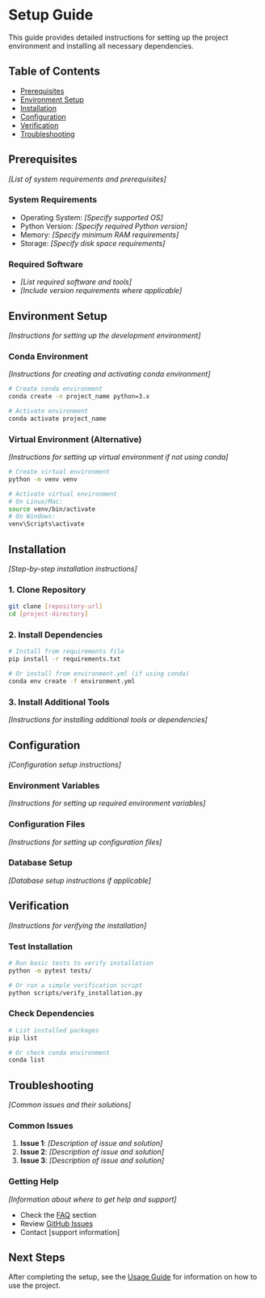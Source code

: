 # Setup Guide

This guide provides detailed instructions for setting up the project environment and installing all necessary dependencies.

## Table of Contents

- [Prerequisites](#prerequisites)
- [Environment Setup](#environment-setup)
- [Installation](#installation)
- [Configuration](#configuration)
- [Verification](#verification)
- [Troubleshooting](#troubleshooting)

## Prerequisites

*[List of system requirements and prerequisites]*

### System Requirements

- Operating System: *[Specify supported OS]*
- Python Version: *[Specify required Python version]*
- Memory: *[Specify minimum RAM requirements]*
- Storage: *[Specify disk space requirements]*

### Required Software

- *[List required software and tools]*
- *[Include version requirements where applicable]*

## Environment Setup

*[Instructions for setting up the development environment]*

### Conda Environment

*[Instructions for creating and activating conda environment]*

```bash
# Create conda environment
conda create -n project_name python=3.x

# Activate environment
conda activate project_name
```

### Virtual Environment (Alternative)

*[Instructions for setting up virtual environment if not using conda]*

```bash
# Create virtual environment
python -m venv venv

# Activate virtual environment
# On Linux/Mac:
source venv/bin/activate
# On Windows:
venv\Scripts\activate
```

## Installation

*[Step-by-step installation instructions]*

### 1. Clone Repository

```bash
git clone [repository-url]
cd [project-directory]
```

### 2. Install Dependencies

```bash
# Install from requirements file
pip install -r requirements.txt

# Or install from environment.yml (if using conda)
conda env create -f environment.yml
```

### 3. Install Additional Tools

*[Instructions for installing additional tools or dependencies]*

## Configuration

*[Configuration setup instructions]*

### Environment Variables

*[Instructions for setting up required environment variables]*

### Configuration Files

*[Instructions for setting up configuration files]*

### Database Setup

*[Database setup instructions if applicable]*

## Verification

*[Instructions for verifying the installation]*

### Test Installation

```bash
# Run basic tests to verify installation
python -m pytest tests/

# Or run a simple verification script
python scripts/verify_installation.py
```

### Check Dependencies

```bash
# List installed packages
pip list

# Or check conda environment
conda list
```

## Troubleshooting

*[Common issues and their solutions]*

### Common Issues

1. **Issue 1**: *[Description of issue and solution]*
2. **Issue 2**: *[Description of issue and solution]*
3. **Issue 3**: *[Description of issue and solution]*

### Getting Help

*[Information about where to get help and support]*

- Check the [FAQ](../README.md#faq) section
- Review [GitHub Issues](link-to-issues)
- Contact [support information]

## Next Steps

After completing the setup, see the [Usage Guide](usage.md) for information on how to use the project.

